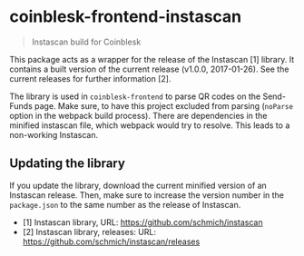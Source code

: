 # coinblesk-frontend-instascan
> Instascan build for Coinblesk

This package acts as a wrapper for the release of the Instascan [1] library. It contains a built version of the current release (v1.0.0, 2017-01-26). See the current releases for further information [2].

The library is used in `coinblesk-frontend` to parse QR codes on the Send-Funds page. Make sure, to have this project excluded from parsing (`noParse` option in the webpack build process). There are dependencies in the minified instascan file, which webpack would try to resolve. This leads to a non-working Instascan.

## Updating the library
If you update the library, download the current minified version of an Instascan release. Then, make sure to increase the version number in the `package.json` to the same number as the release of Instascan.

- [1] Instascan library, URL: https://github.com/schmich/instascan
- [2] Instascan library, releases: URL: https://github.com/schmich/instascan/releases
